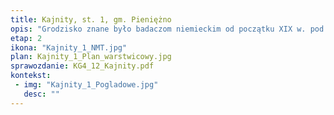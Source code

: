 ```yaml
---
title: Kajnity, st. 1, gm. Pieniężno
opis: "Grodzisko znane było badaczom niemieckim od początku XIX w. pod nazwami Spitze berg, Spitzberg i  Spitz-B. Stanowisko leży na szczycie masywnego wypiętrzenia w dolinie rzeki Wałszy i zostało częściowo podmyte. Na jego szczycie uchwycono w trakcie badań prawdopodobnie relikt ka­miennego fundamentu, jednak brak źródeł nie pozwala na wydatowanie tego obiektu. Włożenie pracy w uformowa­nie podwyższenia, które dodatkowo mo­gło podkreślać rangę obiektu, który miał­by się na nim znajdować, może sugerować, że był to gródek typu motte."
etap: 2
ikona: "Kajnity_1_NMT.jpg"
plan: Kajnity_1_Plan_warstwicowy.jpg
sprawozdanie: KG4_12_Kajnity.pdf
kontekst:
 - img: "Kajnity_1_Pogladowe.jpg"
   desc: ""
---
```

